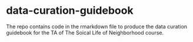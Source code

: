 # data-curation-guidebook
The repo contains code in the rmarkdown file to produce the data curation guidebook for the TA of The Soical Life of Neighborhood course.
